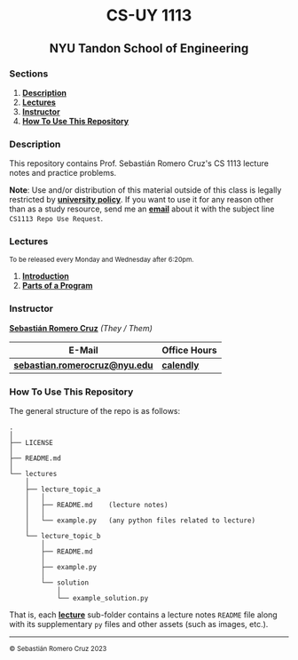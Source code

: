 <h1 align=center>CS-UY 1113</h1>

<h2 align=center>NYU Tandon School of Engineering</h2>

### Sections

1. [**Description**](#description)
2. [**Lectures**](#lectures)
3. [**Instructor**](#instructor)
4. [**How To Use This Repository**](#how-to-use-this-repository)

### Description

This repository contains Prof. Sebastián Romero Cruz's CS 1113 lecture notes and practice problems.

**Note**: Use and/or distribution of this material outside of this class is legally restricted by [**university policy**](https://guides.nyu.edu/copyright/nyupermissions). If you want to use it for any reason other than as a study resource, send me an [**email**](mailto:src402@nyu.edu) about it with the subject line `CS1113 Repo Use Request`.

### Lectures

<sub>To be released every Monday and Wednesday after 6:20pm.</sub>

1. [**Introduction**](/lectures/01_intro/)
2. [**Parts of a Program**](/lectures/02_parts_of_a_program/)

### Instructor

[**Sebastián Romero Cruz**](https://github.com/sebastianromerocruz)  _(They / Them)_

| **E-Mail**                                                | **Office Hours**                                    |
|-----------------------------------------------------------|-----------------------------------------------------|
| [**sebastian.romerocruz@nyu.edu**](mailto:src402@nyu.edu) | [**calendly**](https://calendly.com/profromerocruz) |

### How To Use This Repository

The general structure of the repo is as follows:

```
.
│
├── LICENSE
│
├── README.md
│
└── lectures
    │
    ├── lecture_topic_a
    │   │
    │   ├── README.md    (lecture notes)
    │   │
    │   └── example.py   (any python files related to lecture)
    │
    └── lecture_topic_b
        │
        ├── README.md
        │
        ├── example.py
        │
        └── solution
            │
            └── example_solution.py
```

That is, each [**lecture**](#lectures) sub-folder contains a lecture notes `README` file along with its supplementary `py` files and other assets (such as images, etc.).

---

<sub>© Sebastián Romero Cruz 2023</sub>
